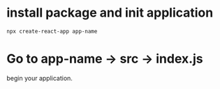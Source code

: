 # install package and init application
```
npx create-react-app app-name
```
# Go to app-name -> src -> index.js
begin your application.
